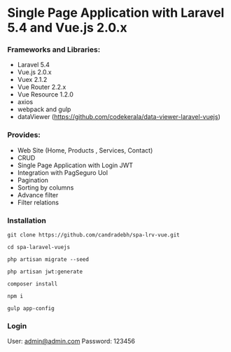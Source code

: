# Single Page Application with Laravel 5.4 and Vue.js 2.0.x

### Frameworks and Libraries:

- Laravel 5.4
- Vue.js 2.0.x
- Vuex 2.1.2
- Vue Router 2.2.x
- Vue Resource 1.2.0
- axios
- webpack and gulp
- dataViewer (https://github.com/codekerala/data-viewer-laravel-vuejs)

### Provides:

- Web Site (Home, Products , Services, Contact)
- CRUD
- Single Page Application with Login JWT
- Integration with PagSeguro Uol
- Pagination
- Sorting by columns
- Advance filter
- Filter relations


### Installation
`git clone https://github.com/candradebh/spa-lrv-vue.git`

`cd spa-laravel-vuejs`

`php artisan migrate --seed`

`php artisan jwt:generate`

`composer install`

`npm i`

`gulp app-config`



### Login

User: admin@admin.com
Password: 123456